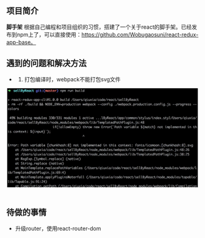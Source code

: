 ## 项目简介
**脚手架**
根据自己编程和项目组织的习惯，搭建了一个关于react的脚手架。已经发布到npm上了，可以直接使用：https://github.com/Wobugaosuni/react-redux-app-base。

## 遇到的问题和解决方法
- 1. 打包编译时，webpack不能打包svg文件
<div align=center><img src="./images/build-error.jpeg" width="500" alt="error" /></div>
<br />

## 待做的事情
- 升级router，使用react-router-dom



